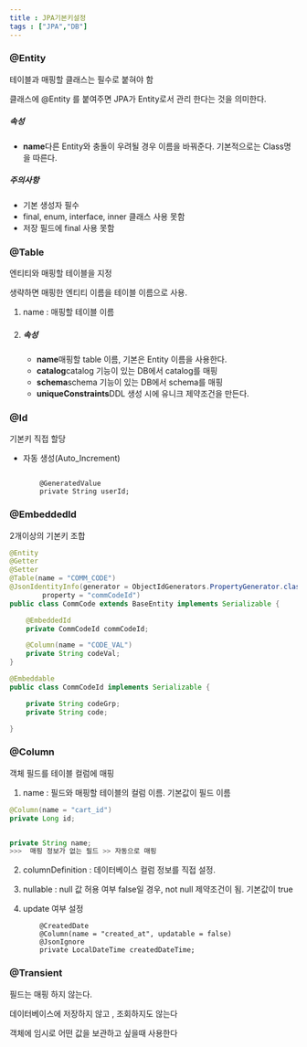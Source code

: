 ```yaml
---
title : JPA기본키설정
tags : ["JPA","DB"]
---
```





### @Entity

테이블과 매핑할 클래스는 필수로 붙혀야 함

클래스에 @Entity 를 붙여주면 JPA가 Entity로서 관리 한다는 것을 의미한다.

##### 속성

- **name**다른 Entity와 충돌이 우려될 경우 이름을 바꿔준다. 기본적으로는 Class명을 따른다.

##### 주의사항

- 기본 생성자 필수
- final, enum, interface, inner 클래스 사용 못함
- 저장 필드에 final 사용 못함

### @Table

엔티티와 매핑할 테이블을 지정

생략하면 매핑한 엔티티 이름을 테이블 이름으로 사용.

1. name : 매핑할 테이블 이름

2. ##### 속성

   - **name**매핑할 table 이름, 기본은 Entity 이름을 사용한다.
   - **catalog**catalog 기능이 있는 DB에서 catalog를 매핑
   - **schema**schema 기능이 있는 DB에서 schema를 매핑
   - **uniqueConstraints**DDL 생성 시에 유니크 제약조건을 만든다.

### @Id

기본키 직접 할당

- 자동 생성(Auto_Increment)

  ```

      @GeneratedValue
      private String userId;
  ```

  

### @EmbeddedId

2개이상의 기본키 조합

```java
@Entity
@Getter
@Setter
@Table(name = "COMM_CODE")
@JsonIdentityInfo(generator = ObjectIdGenerators.PropertyGenerator.class,
        property = "commCodeId")
public class CommCode extends BaseEntity implements Serializable {

    @EmbeddedId
    private CommCodeId commCodeId;

    @Column(name = "CODE_VAL")
    private String codeVal;
}
```

```java
@Embeddable
public class CommCodeId implements Serializable {

    private String codeGrp;
    private String code;

}
```



### @Column

객체 필드를 테이블 컬럼에 매핑

1. name : 필드와 매핑할 테이블의 컬럼 이름. 기본값이 필드 이름

```java
@Column(name = "cart_id")
private Long id;


private String name;
>>>  매핑 정보가 없는 필드 >> 자동으로 매핑
```

2. columnDefinition : 데이터베이스 컬럼 정보를 직접 설정.

3. nullable : null 값 허용 여부 false일 경우, not null 제약조건이 됨. 기본값이 true

4. update 여부 설정

   ```
       @CreatedDate
       @Column(name = "created_at", updatable = false)
       @JsonIgnore
       private LocalDateTime createdDateTime;
   ```

### @Transient

필드는 매핑 하지 않는다.

데이터베이스에 저장하지 않고 , 조회하지도 않는다

객체에 임시로 어떤 값을 보관하고 싶을때 사용한다





